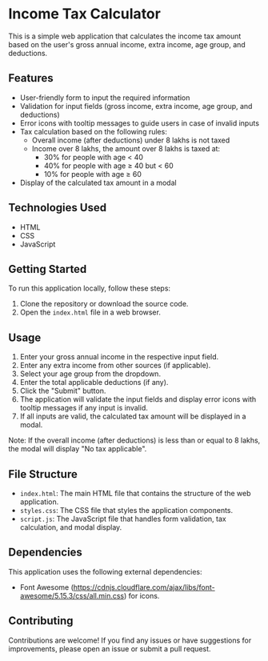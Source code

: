 # Income Tax Calculator

This is a simple web application that calculates the income tax amount based on the user's gross annual income, extra income, age group, and deductions.

## Features

- User-friendly form to input the required information
- Validation for input fields (gross income, extra income, age group, and deductions)
- Error icons with tooltip messages to guide users in case of invalid inputs
- Tax calculation based on the following rules:
  - Overall income (after deductions) under 8 lakhs is not taxed
  - Income over 8 lakhs, the amount over 8 lakhs is taxed at:
    - 30% for people with age < 40
    - 40% for people with age ≥ 40 but < 60
    - 10% for people with age ≥ 60
- Display of the calculated tax amount in a modal

## Technologies Used

- HTML
- CSS
- JavaScript

## Getting Started

To run this application locally, follow these steps:

1. Clone the repository or download the source code.
2. Open the `index.html` file in a web browser.

## Usage

1. Enter your gross annual income in the respective input field.
2. Enter any extra income from other sources (if applicable).
3. Select your age group from the dropdown.
4. Enter the total applicable deductions (if any).
5. Click the "Submit" button.
6. The application will validate the input fields and display error icons with tooltip messages if any input is invalid.
7. If all inputs are valid, the calculated tax amount will be displayed in a modal.

Note: If the overall income (after deductions) is less than or equal to 8 lakhs, the modal will display "No tax applicable".

## File Structure

- `index.html`: The main HTML file that contains the structure of the web application.
- `styles.css`: The CSS file that styles the application components.
- `script.js`: The JavaScript file that handles form validation, tax calculation, and modal display.

## Dependencies

This application uses the following external dependencies:

- Font Awesome (https://cdnjs.cloudflare.com/ajax/libs/font-awesome/5.15.3/css/all.min.css) for icons.

## Contributing

Contributions are welcome! If you find any issues or have suggestions for improvements, please open an issue or submit a pull request.
